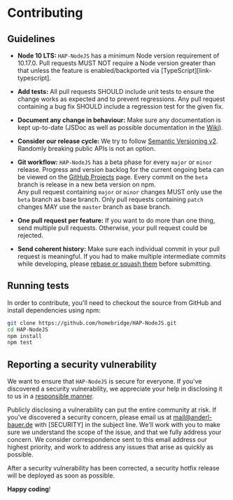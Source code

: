 # Contributing

## Guidelines

<!-- Add that once ESLint is set up
* **Coding Standard:** Linting errors are checked by [ESLint][link-eslint].  
    Keeping a consistent style throughout the codebase keeps the cognitive load low for all
    contributors and keeps the code style homogeneous.
-->

* **Node 10 LTS:** `HAP-NodeJS` has a minimum Node version requirement of 10.17.0.
    Pull requests MUST NOT require a Node version greater than that unless the feature is
    enabled/backported via [TypeScript][link-typescript].

* **Add tests:** All pull requests SHOULD include unit tests to ensure the change works as
    expected and to prevent regressions.
    Any pull request containing a bug fix SHOULD include a regression test for the given fix.

* **Document any change in behaviour:** Make sure any documentation is kept up-to-date 
    (JSDoc as well as possible documentation in the [Wiki][wiki]).

* **Consider our release cycle:** We try to follow [Semantic Versioning v2][link-semver].
    Randomly breaking public APIs is not an option.

* **Git workflow:** `HAP-NodeJS` has a beta phase for every `major` or `minor` release. Progress and
    version backlog for the current ongoing beta can be viewed on the [GitHub Projects][projects] page.
    Every commit on the `beta` branch is release in a new beta version on npm.    
    Any pull request containing `major` or `minor` changes MUST only use the `beta` branch as base branch.
    Only pull requests containing `patch` changes MAY use the `master` branch as base branch.

* **One pull request per feature:** If you want to do more than one thing, send multiple pull requests.
    Otherwise, your pull request could be rejected.

* **Send coherent history:** Make sure each individual commit in your pull request is meaningful.
    If you had to make multiple intermediate commits while developing,
    please [rebase or squash them][link-git-rewrite] before submitting.

## Running tests

In order to contribute, you'll need to checkout the source from GitHub and
install dependencies using npm:

```bash
git clone https://github.com/homebridge/HAP-NodeJS.git
cd HAP-NodeJS
npm install
npm test
```

## Reporting a security vulnerability

We want to ensure that `HAP-NodeJS` is secure for everyone. If you've discovered a security vulnerability,
we appreciate your help in disclosing it to us in a [responsible manner][link-responsible-disclosure].

Publicly disclosing a vulnerability can put the entire community at risk. If you've discovered a security concern,
please email us at mail@anderl-bauer.de with [SECURITY] in the subject line. We'll work with you to make sure we
understand the scope of the issue, and that we fully address your concern. We consider correspondence sent 
to this email address our highest priority, and work to address any issues that arise as quickly as possible.

After a security vulnerability has been corrected, a security hotfix release will be deployed as soon as possible.

**Happy coding**!

[link-eslint]: https://eslint.org/
[wiki]: https://github.com/homebridge/HAP-NodeJS/wiki
[link-semver]: http://semver.org/
[projects]: https://github.com/homebridge/HAP-NodeJS/projects
[link-git-rewrite]: http://www.git-scm.com/book/en/v2/Git-Tools-Rewriting-History#Changing-Multiple-Commit-Messages
[link-responsible-disclosure]: http://en.wikipedia.org/wiki/Responsible_disclosure
